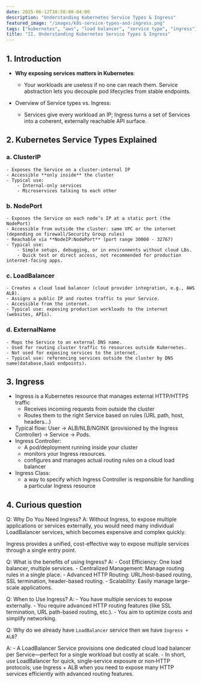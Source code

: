 ```yaml
---
date: 2025-06-12T10:58:08-04:00
description: "Understanding Kubernetes Service Types & Ingress"
featured_image: "/images/k8s-service-types-and-ingress.png"
tags: ["kubernetes", "aws", "load balancer", "service type", "ingress"]
title: "II. Understanding Kubernetes Service Types & Ingress"
---
```


## 1. Introduction
- **Why exposing services matters in Kubernetes**: 
    - Your workloads are useless if no one can reach them. Service abstraction lets you decouple pod lifecycles from stable endpoints.

- Overview of Service types vs. Ingress:
    - Services give every workload an IP; Ingress turns a set of Services into a coherent, externally reachable API surface.

## 2. Kubernetes Service Types Explained
### a. ClusterIP
    - Exposes the Service on a cluster-internal IP
    - Accessible **only inside** the cluster
    - Typical use: 
        - Internal-only services 
        - Microservices talking to each other
### b. NodePort
    - Exposes the Service on each node’s IP at a static port (the NodePort)
    - Accessible from outside the cluster: same VPC or the internet (depending on firewall/Security Group rules)
    - Reachable via **NodeIP:NodePort** (port range 30000 - 32767)
    - Typical use:
        - Simple setups, debugging, or in environments without cloud LBs. 
        - Quick test or direct access, not recommended for production internet-facing apps.
### c. LoadBalancer
    - Creates a cloud load balancer (cloud provider integration, e.g., AWS ALB).
    - Assigns a public IP and routes traffic to your Service.
    - Accessible from the internet.
    - Typical use: exposing production workloads to the internet (websites, APIs).
### d. ExternalName
    - Maps the Service to an external DNS name.
    - Used for routing cluster traffic to resources outside Kubernetes.
    - Not used for exposing services to the internet.
    - Typical use: referencing services outside the cluster by DNS name(database,SaaS endpoints).

## 3. Ingress
- Ingress is a Kubernetes resource that manages external HTTP/HTTPS traffic
    - Receives incoming requests from outside the cluster
    - Routes them to the right Service based on rules (URL path, host, headers…)
- Typical flow: User → ALB/NLB/NGINX (provisioned by the Ingress Controller) → Service → Pods.
- Ingress Controller:
    - A pod/deployment running inside your cluster
    - monitors your Ingress resources.
    - configures and manages actual routing rules on a cloud load balancer
- Ingress Class:
    - a way to specify which Ingress Controller is responsible for handling a particular Ingress resource

## 4. Curious question
Q: Why Do You Need Ingress?
A: Without Ingress, to expose multiple applications or services externally, you would need many individual LoadBalancer services, which becomes expensive and complex quickly.

Ingress provides a unified, cost-effective way to expose multiple services through a single entry point.

Q: What is the benefits of using Ingress?
A:
    - Cost Efficiency: One load balancer, multiple services.
    - Centralized Management: Manage routing rules in a single place.
    - Advanced HTTP Routing: URL/host-based routing, SSL termination, header-based routing.
    - Scalability: Easily manage large-scale applications.

Q: When to Use Ingress?
A:
    - You have multiple services to expose externally.
    - You require advanced HTTP routing features (like SSL termination, URL path-based routing, etc.).
    - You aim to optimize costs and simplify networking.

Q: Why do we already have `LoadBalancer` service then we have `Ingress + ALB`?

A:
    - A LoadBalancer Service provisions one dedicated cloud load balancer per Service—perfect for a single workload but costly at scale.
    - In short, use LoadBalancer for quick, single‑service exposure or non‑HTTP protocols; use Ingress + ALB when you need to expose many HTTP services efficiently with advanced routing features.